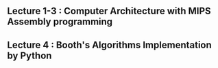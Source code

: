 ## Lecture 1-3 : Computer Architecture with MIPS Assembly programming
## Lecture 4 : Booth's Algorithms Implementation by Python
